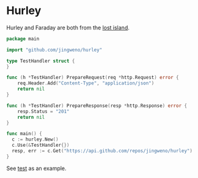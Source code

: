 Hurley
======

Hurley and Faraday are both from the [lost island](lostisland).

```go
package main

import "github.com/jingweno/hurley"

type TestHandler struct {
}

func (h *TestHandler) PrepareRequest(req *http.Request) error {
	req.Header.Add("Content-Type", "application/json")
	return nil
}

func (h *TestHandler) PrepareResponse(resp *http.Response) error {
	resp.Status = "201"
	return nil
}

func main() {
  c := hurley.New()
  c.Use(&TestHandler{})
  resp, err := c.Get("https://api.github.com/repos/jingweno/hurley")
}
```

See [test](https://github.com/jingweno/hurley/blob/master/hurley_test.go) as an example.

